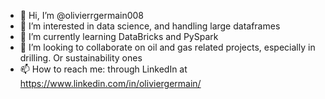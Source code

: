 - 👋 Hi, I’m @olivierrgermain008
- 👀 I’m interested in data science, and handling large dataframes
- 🌱 I’m currently learning DataBricks and PySpark
- 💞️ I’m looking to collaborate on oil and gas related projects, especially in drilling. Or sustainability ones
- 📫 How to reach me: through LinkedIn at https://www.linkedin.com/in/oliviergermain/

<!---
olivierrgermain008/olivierrgermain008 is a ✨ special ✨ repository because its `README.md` (this file) appears on your GitHub profile.
You can click the Preview link to take a look at your changes.
--->
